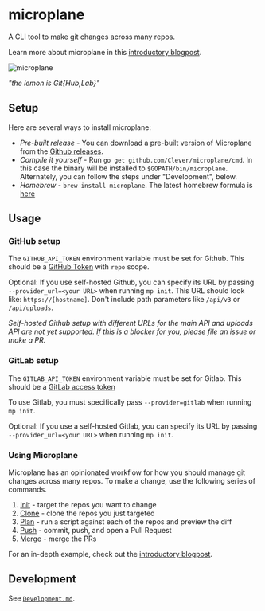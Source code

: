 # microplane

A CLI tool to make git changes across many repos.

Learn more about microplane in this [introductory blogpost](https://medium.com/always-a-student/mo-repos-mo-problems-how-we-make-changes-across-many-git-repositories-293ad7d418f0).

![microplane](https://cdn.pixabay.com/photo/2013/07/12/14/16/lemon-148119_640.png)

_"the lemon is Git{Hub,Lab}"_

## Setup

Here are several ways to install microplane:

- *Pre-built release* - You can download a pre-built version of Microplane from the [Github releases](https://github.com/Clever/microplane/releases).
- *Compile it yourself*  - Run `go get github.com/Clever/microplane/cmd`. In this case the binary will be installed to `$GOPATH/bin/microplane`. Alternately, you can follow the steps under "Development", below.
- *Homebrew* - `brew install microplane`. The latest homebrew formula is [here](https://github.com/Homebrew/homebrew-core/blob/master/Formula/microplane.rb)

## Usage

### GitHub setup

The `GITHUB_API_TOKEN` environment variable must be set for Github. This should be a [GitHub Token](https://github.com/settings/tokens) with `repo` scope.

Optional: If you use self-hosted Github, you can specify its URL by passing `--provider_url=<your URL>` when running `mp init`.
This URL should look like: `https://[hostname]`. Don't include path parameters like `/api/v3` or `/api/uploads`.

_Self-hosted Github setup with different URLs for the main API and uploads API are not yet supported. If this is a blocker for you, please file an issue or make a PR._

### GitLab setup

The `GITLAB_API_TOKEN` environment variable must be set for Gitlab. This should be a [GitLab access token](https://gitlab.com/profile/personal_access_tokens)

To use Gitlab, you must specifically pass `--provider=gitlab` when running `mp init`.

Optional: If you use a self-hosted Gitlab, you can specify its URL by passing `--provider_url=<your URL>` when running `mp init`.

### Using Microplane

Microplane has an opinionated workflow for how you should manage git changes across many repos.
To make a change, use the following series of commands.

1. [Init](docs/mp_init.md) - target the repos you want to change
2. [Clone](docs/mp_clone.md) - clone the repos you just targeted
3. [Plan](docs/mp_plan.md) - run a script against each of the repos and preview the diff
4. [Push](docs/mp_push.md) - commit, push, and open a Pull Request
5. [Merge](docs/mp_merge.md) - merge the PRs

For an in-depth example, check out the [introductory blogpost](https://medium.com/always-a-student/mo-repos-mo-problems-how-we-make-changes-across-many-git-repositories-293ad7d418f0).

## Development

See [`Development.md`](./DEVELOPMENT.md).
